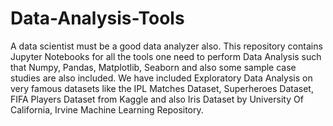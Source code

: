 # Data-Analysis-Tools

A data scientist must be a good data analyzer also. This repository contains Jupyter Notebooks for all the tools one need to perform Data Analysis such that Numpy, Pandas, Matplotlib, Seaborn and also some sample case studies are also included. We have included Exploratory Data Analysis on very famous datasets like the IPL Matches Dataset, Superheroes Dataset, FIFA Players Dataset from Kaggle and also Iris Dataset by University Of California, Irvine Machine Learning Repository.
